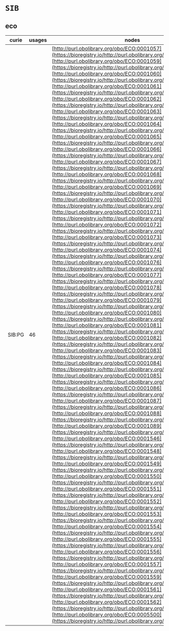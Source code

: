 # `SIB`
## eco
| curie   |   usages | nodes                                                                                                                                                                                                                                                                                                                                                                                                                                                                                                                                                                                                                                                                                                                                                                                                                                                                                                                                                                                                                                                                                                                                                                                                                                                                                                                                                                                                                                                                                                                                                                                                                                                                                                                                                                                                                                                                                                                                                                                                                                                                                                                                                                                                                                                                                                                                                                                                                                                                                                                                                                                                                                                                                                                                                                                                                                                                                                                                                                                                                                                                                                                                                                                                                                                                                                                                                                                                                                                                                                                                                                                                                                                                                                                                                                                                                                                                                                                                                                                                                                                                                                                                                                                                                                                                                                                                                                                                                                                                                                                                                                                                                                                                                                                                                                                                                                                                                                                                                                                                                                                                                                                                                                                                                                                                                                                                                                                                        |
|---------|----------|--------------------------------------------------------------------------------------------------------------------------------------------------------------------------------------------------------------------------------------------------------------------------------------------------------------------------------------------------------------------------------------------------------------------------------------------------------------------------------------------------------------------------------------------------------------------------------------------------------------------------------------------------------------------------------------------------------------------------------------------------------------------------------------------------------------------------------------------------------------------------------------------------------------------------------------------------------------------------------------------------------------------------------------------------------------------------------------------------------------------------------------------------------------------------------------------------------------------------------------------------------------------------------------------------------------------------------------------------------------------------------------------------------------------------------------------------------------------------------------------------------------------------------------------------------------------------------------------------------------------------------------------------------------------------------------------------------------------------------------------------------------------------------------------------------------------------------------------------------------------------------------------------------------------------------------------------------------------------------------------------------------------------------------------------------------------------------------------------------------------------------------------------------------------------------------------------------------------------------------------------------------------------------------------------------------------------------------------------------------------------------------------------------------------------------------------------------------------------------------------------------------------------------------------------------------------------------------------------------------------------------------------------------------------------------------------------------------------------------------------------------------------------------------------------------------------------------------------------------------------------------------------------------------------------------------------------------------------------------------------------------------------------------------------------------------------------------------------------------------------------------------------------------------------------------------------------------------------------------------------------------------------------------------------------------------------------------------------------------------------------------------------------------------------------------------------------------------------------------------------------------------------------------------------------------------------------------------------------------------------------------------------------------------------------------------------------------------------------------------------------------------------------------------------------------------------------------------------------------------------------------------------------------------------------------------------------------------------------------------------------------------------------------------------------------------------------------------------------------------------------------------------------------------------------------------------------------------------------------------------------------------------------------------------------------------------------------------------------------------------------------------------------------------------------------------------------------------------------------------------------------------------------------------------------------------------------------------------------------------------------------------------------------------------------------------------------------------------------------------------------------------------------------------------------------------------------------------------------------------------------------------------------------------------------------------------------------------------------------------------------------------------------------------------------------------------------------------------------------------------------------------------------------------------------------------------------------------------------------------------------------------------------------------------------------------------------------------------------------------------------------------------------------------|
| SIB:PG  |       46 | [http://purl.obolibrary.org/obo/ECO:0001057](https://bioregistry.io/http://purl.obolibrary.org/obo/ECO:0001057), [http://purl.obolibrary.org/obo/ECO:0001059](https://bioregistry.io/http://purl.obolibrary.org/obo/ECO:0001059), [http://purl.obolibrary.org/obo/ECO:0001060](https://bioregistry.io/http://purl.obolibrary.org/obo/ECO:0001060), [http://purl.obolibrary.org/obo/ECO:0001061](https://bioregistry.io/http://purl.obolibrary.org/obo/ECO:0001061), [http://purl.obolibrary.org/obo/ECO:0001062](https://bioregistry.io/http://purl.obolibrary.org/obo/ECO:0001062), [http://purl.obolibrary.org/obo/ECO:0001063](https://bioregistry.io/http://purl.obolibrary.org/obo/ECO:0001063), [http://purl.obolibrary.org/obo/ECO:0001064](https://bioregistry.io/http://purl.obolibrary.org/obo/ECO:0001064), [http://purl.obolibrary.org/obo/ECO:0001065](https://bioregistry.io/http://purl.obolibrary.org/obo/ECO:0001065), [http://purl.obolibrary.org/obo/ECO:0001066](https://bioregistry.io/http://purl.obolibrary.org/obo/ECO:0001066), [http://purl.obolibrary.org/obo/ECO:0001067](https://bioregistry.io/http://purl.obolibrary.org/obo/ECO:0001067), [http://purl.obolibrary.org/obo/ECO:0001068](https://bioregistry.io/http://purl.obolibrary.org/obo/ECO:0001068), [http://purl.obolibrary.org/obo/ECO:0001069](https://bioregistry.io/http://purl.obolibrary.org/obo/ECO:0001069), [http://purl.obolibrary.org/obo/ECO:0001070](https://bioregistry.io/http://purl.obolibrary.org/obo/ECO:0001070), [http://purl.obolibrary.org/obo/ECO:0001071](https://bioregistry.io/http://purl.obolibrary.org/obo/ECO:0001071), [http://purl.obolibrary.org/obo/ECO:0001072](https://bioregistry.io/http://purl.obolibrary.org/obo/ECO:0001072), [http://purl.obolibrary.org/obo/ECO:0001073](https://bioregistry.io/http://purl.obolibrary.org/obo/ECO:0001073), [http://purl.obolibrary.org/obo/ECO:0001074](https://bioregistry.io/http://purl.obolibrary.org/obo/ECO:0001074), [http://purl.obolibrary.org/obo/ECO:0001076](https://bioregistry.io/http://purl.obolibrary.org/obo/ECO:0001076), [http://purl.obolibrary.org/obo/ECO:0001077](https://bioregistry.io/http://purl.obolibrary.org/obo/ECO:0001077), [http://purl.obolibrary.org/obo/ECO:0001078](https://bioregistry.io/http://purl.obolibrary.org/obo/ECO:0001078), [http://purl.obolibrary.org/obo/ECO:0001079](https://bioregistry.io/http://purl.obolibrary.org/obo/ECO:0001079), [http://purl.obolibrary.org/obo/ECO:0001080](https://bioregistry.io/http://purl.obolibrary.org/obo/ECO:0001080), [http://purl.obolibrary.org/obo/ECO:0001081](https://bioregistry.io/http://purl.obolibrary.org/obo/ECO:0001081), [http://purl.obolibrary.org/obo/ECO:0001082](https://bioregistry.io/http://purl.obolibrary.org/obo/ECO:0001082), [http://purl.obolibrary.org/obo/ECO:0001083](https://bioregistry.io/http://purl.obolibrary.org/obo/ECO:0001083), [http://purl.obolibrary.org/obo/ECO:0001084](https://bioregistry.io/http://purl.obolibrary.org/obo/ECO:0001084), [http://purl.obolibrary.org/obo/ECO:0001085](https://bioregistry.io/http://purl.obolibrary.org/obo/ECO:0001085), [http://purl.obolibrary.org/obo/ECO:0001086](https://bioregistry.io/http://purl.obolibrary.org/obo/ECO:0001086), [http://purl.obolibrary.org/obo/ECO:0001087](https://bioregistry.io/http://purl.obolibrary.org/obo/ECO:0001087), [http://purl.obolibrary.org/obo/ECO:0001088](https://bioregistry.io/http://purl.obolibrary.org/obo/ECO:0001088), [http://purl.obolibrary.org/obo/ECO:0001089](https://bioregistry.io/http://purl.obolibrary.org/obo/ECO:0001089), [http://purl.obolibrary.org/obo/ECO:0001546](https://bioregistry.io/http://purl.obolibrary.org/obo/ECO:0001546), [http://purl.obolibrary.org/obo/ECO:0001548](https://bioregistry.io/http://purl.obolibrary.org/obo/ECO:0001548), [http://purl.obolibrary.org/obo/ECO:0001549](https://bioregistry.io/http://purl.obolibrary.org/obo/ECO:0001549), [http://purl.obolibrary.org/obo/ECO:0001550](https://bioregistry.io/http://purl.obolibrary.org/obo/ECO:0001550), [http://purl.obolibrary.org/obo/ECO:0001551](https://bioregistry.io/http://purl.obolibrary.org/obo/ECO:0001551), [http://purl.obolibrary.org/obo/ECO:0001552](https://bioregistry.io/http://purl.obolibrary.org/obo/ECO:0001552), [http://purl.obolibrary.org/obo/ECO:0001553](https://bioregistry.io/http://purl.obolibrary.org/obo/ECO:0001553), [http://purl.obolibrary.org/obo/ECO:0001554](https://bioregistry.io/http://purl.obolibrary.org/obo/ECO:0001554), [http://purl.obolibrary.org/obo/ECO:0001555](https://bioregistry.io/http://purl.obolibrary.org/obo/ECO:0001555), [http://purl.obolibrary.org/obo/ECO:0001556](https://bioregistry.io/http://purl.obolibrary.org/obo/ECO:0001556), [http://purl.obolibrary.org/obo/ECO:0001557](https://bioregistry.io/http://purl.obolibrary.org/obo/ECO:0001557), [http://purl.obolibrary.org/obo/ECO:0001559](https://bioregistry.io/http://purl.obolibrary.org/obo/ECO:0001559), [http://purl.obolibrary.org/obo/ECO:0001561](https://bioregistry.io/http://purl.obolibrary.org/obo/ECO:0001561), [http://purl.obolibrary.org/obo/ECO:0001562](https://bioregistry.io/http://purl.obolibrary.org/obo/ECO:0001562), [http://purl.obolibrary.org/obo/ECO:0005500](https://bioregistry.io/http://purl.obolibrary.org/obo/ECO:0005500) |
